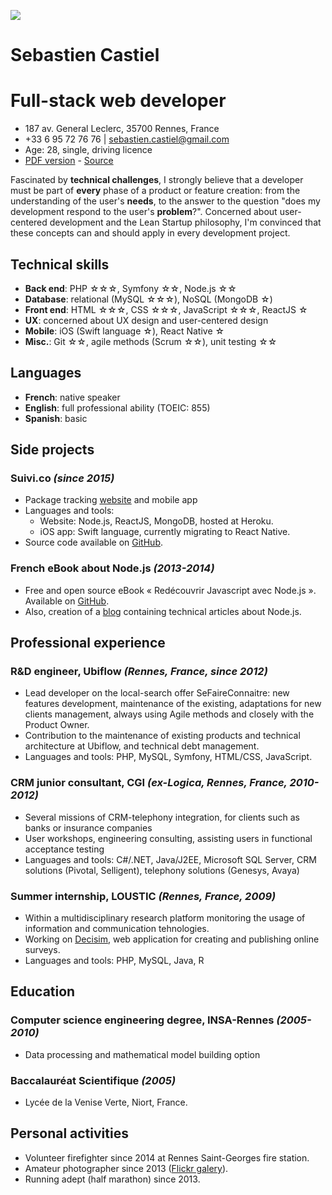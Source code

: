 ![](http://www.gravatar.com/avatar/856c68c4f19dce5917ccb5fd5df20c0e?s=200)

# Sebastien Castiel
# Full-stack web developer

> [<i class="fa fa-twitter-square"></i>](http://twitter.com/scastiel)
> [<i class="fa fa-google-plus-square"></i>](https://google.com/+SébastienCastiel)
> [<i class="fa fa-github-square"></i>](http://github.com/scastiel)
> [<i class="fa fa-linkedin-square"></i>](https://fr.linkedin.com/in/scastiel)

* 187 av. General Leclerc, 35700 Rennes, France
* +33 6 95 72 76 76 | <sebastien.castiel@gmail.com>
* Age: 28, single, driving licence
* [PDF version](./sebastien-castiel--full-stack-web-developer.pdf) - [Source](https://github.com/scastiel/my-resume)

Fascinated by **technical challenges**, I strongly believe that a developer must be part of **every** phase of a product or feature creation: from the understanding of the user's **needs**, to the answer to the question "does my development respond to the user's **problem**?". Concerned about user-centered development and the Lean Startup philosophy, I'm convinced that these concepts can and should apply in every development project.

## Technical skills

* **Back end**: PHP ☆☆☆, Symfony ☆☆, Node.js ☆☆
* **Database**: relational (MySQL ☆☆☆), NoSQL (MongoDB ☆)
* **Front end**: HTML ☆☆☆, CSS ☆☆☆, JavaScript ☆☆☆, ReactJS ☆
* **UX**: concerned about UX design and user-centered design
* **Mobile**: iOS (Swift language ☆), React Native ☆
* **Misc.**: Git ☆☆, agile methods (Scrum ☆☆), unit testing ☆☆

## Languages

* **French**: native speaker
* **English**: full professional ability (TOEIC: 855)
* **Spanish**: basic

## Side projects

### Suivi.co *(since 2015)*

  * Package tracking [website](http://suivi.co) and mobile app
  * Languages and tools:
    - Website: Node.js, ReactJS, MongoDB, hosted at Heroku.
    - iOS app: Swift language, currently migrating to React Native.
  * Source code available on [GitHub](https://github.com/scastiel/suivi.co).

### French eBook about Node.js *(2013-2014)*

  * Free and open source eBook « Redécouvrir Javascript avec Node.js ». Available on [GitHub](https://github.com/scastiel/decouvrir-nodejs).
  * Also, creation of a [blog](http://www.decouvrir-nodejs.fr) containing technical articles about Node.js.

## Professional experience

### R&D engineer, Ubiflow *(Rennes, France, since 2012)*
  - Lead developer on the local-search offer SeFaireConnaitre: new features development, maintenance of the existing, adaptations for new clients management, always using Agile methods and closely with the Product Owner.
  - Contribution to the maintenance of existing products and technical architecture at Ubiflow, and technical debt management.
  - Languages and tools: PHP, MySQL, Symfony, HTML/CSS, JavaScript.

### CRM junior consultant, CGI *(ex-Logica, Rennes, France, 2010-2012)*
  - Several missions of CRM-telephony integration, for clients such as banks or insurance companies
  - User workshops, engineering consulting, assisting users in functional acceptance testing
  - Languages and tools: C#/.NET, Java/J2EE, Microsoft SQL Server, CRM solutions (Pivotal, Selligent), telephony solutions (Genesys, Avaya)

### Summer internship, LOUSTIC *(Rennes, France, 2009)*
  - Within a multidisciplinary research platform monitoring the usage of information and communication tehnologies.
  - Working on [Decisim](http://www.decisim.org), web application for creating and publishing online surveys.
  - Languages and tools: PHP, MySQL, Java, R

## Education

### Computer science engineering degree, INSA-Rennes *(2005-2010)*
  - Data processing and mathematical model building option

### Baccalauréat Scientifique *(2005)*
  - Lycée de la Venise Verte, Niort, France.

## Personal activities

* Volunteer firefighter since 2014 at Rennes Saint-Georges fire station.
* Amateur photographer since 2013 ([Flickr galery](https://www.flickr.com/photos/ooosebastienooo/)).
* Running adept (half marathon) since 2013.
